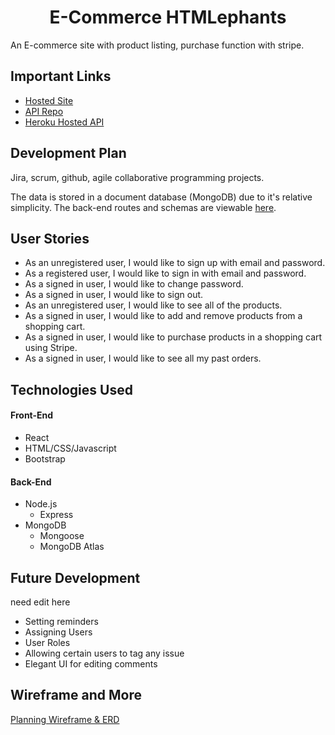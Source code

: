 
<h1 style="text-align: center;">E-Commerce HTMLephants</h1>


An E-commerce site with product listing, purchase function with stripe. 

## Important Links

- [Hosted Site](https://sei-htmlephants.github.io/react-ecommerce-client)
- [API Repo](https://github.com/sei-htmlephants/ecommerce-api)
- [Heroku Hosted API](https://thawing-beach-03969.herokuapp.com)

## Development Plan
Jira, scrum, github, agile
collaborative programming projects. 

The data is stored in a document database (MongoDB) due to it's relative simplicity. The back-end routes and schemas are viewable [here](https://github.com/sei-htmlephants/ecommerce-api). 

## User Stories

- As an unregistered user, I would like to sign up with email and password.
- As a registered user, I would like to sign in with email and password.
- As a signed in user, I would like to change password.
- As a signed in user, I would like to sign out.
- As an unregistered user, I would like to see all of the products.
- As a signed in user, I would like to add and remove products from a shopping cart.
- As a signed in user, I would like to purchase products in a shopping cart using Stripe.
- As a signed in user, I would like to see all my past orders.

## Technologies Used

#### Front-End

- React
- HTML/CSS/Javascript
- Bootstrap

#### Back-End

- Node.js
  - Express
- MongoDB
  - Mongoose
  - MongoDB Atlas

## Future Development
   need edit here
- Setting reminders
- Assigning Users
- User Roles
- Allowing certain users to tag any issue
- Elegant UI for editing comments

## Wireframe and More

[Planning Wireframe & ERD](https://imgur.com/a/sqmwFmF)